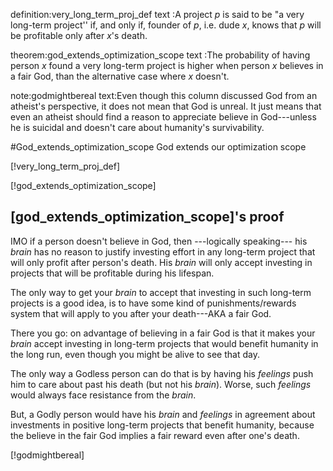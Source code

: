 definition:very_long_term_proj_def
text      :A project $p$ is said to be "a very long-term project'' if, and only
           if, founder of $p$, i.e. dude $x$, knows that $p$ will be profitable
           only after $x$'s death.

theorem:god_extends_optimization_scope
text   :The probability of having person $x$ found a very long-term project is
        higher when person $x$ believes in a fair God, than the alternative
        case where $x$ doesn't.

note:godmightbereal
text:Even though this column discussed God from an atheist's perspective, it
     does not mean that God is unreal.  It just means that even an atheist
     should find a reason to appreciate believe in God---unless he is suicidal
     and doesn't care about humanity's survivability.

#God_extends_optimization_scope God extends our optimization scope

[!very_long_term_proj_def]

[!god_extends_optimization_scope]

## [god_extends_optimization_scope]'s proof

IMO if a person doesn't believe in God, then ---logically speaking--- his
_brain_ has no reason to justify investing effort in any long-term project that
will only profit after person's death.  His _brain_ will only accept investing
in projects that will be profitable during his lifespan.

The only way to get your _brain_ to accept that investing in such long-term
projects is a good idea, is to have some kind of punishments/rewards system
that will apply to you after your death---AKA a fair God.

There you go:  on advantage of believing in a fair God is that it makes your
_brain_ accept investing in long-term projects that would benefit humanity in
the long run, even though you might be alive to see that day.

The only way a Godless person can do that is by having his _feelings_ push him
to care about past his death (but not his _brain_).  Worse, such _feelings_
would always face resistance from the _brain_.

But, a Godly person would have his _brain_ and _feelings_ in agreement about
investments in positive long-term projects that benefit humanity, because the
believe in the fair God implies a fair reward even after one's death.

[!godmightbereal]
